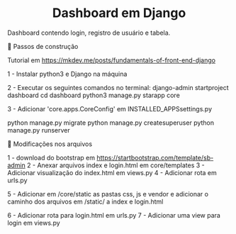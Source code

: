 <h1 align="center">Dashboard em Django</h1>


Dashboard contendo login, registro de usuário e tabela.

:small_blue_diamond: Passos de construção 

Tutorial em https://mkdev.me/posts/fundamentals-of-front-end-django

1 - Instalar python3 e Django na máquina

2 - Executar os seguintes comandos no terminal:
django-admin startproject dashboard
cd dashboard
python3 manage.py starapp core

3 - Adicionar 'core.apps.CoreConfig' em INSTALLED_APPSsettings.py

python manage.py migrate
python manage.py createsuperuser
python manage.py runserver

:small_blue_diamond: Modificações nos arquivos

1 - download do bootstrap em https://startbootstrap.com/template/sb-admin
2 - Anexar arquivos index e login.html em core/templates
3 - Adicionar visualização do index.html em views.py
4 - Adicionar rota em urls.py

5 - Adicionar em /core/static as pastas css, js e vendor e adicionar o caminho dos arquivos
em /static/ a index e login.html

6 - Adicionar rota para login.html em urls.py
7 - Adicionar uma view para login em views.py
